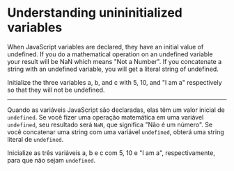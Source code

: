 # Understanding unininitialized variables

When JavaScript variables are declared, they have an initial value of undefined. If you do a mathematical operation on an undefined variable your result will be NaN which means "Not a Number". If you concatenate a string with an undefined variable, you will get a literal string of undefined.

Initialize the three variables a, b, and c with 5, 10, and "I am a" respectively so that they will not be undefined.

---

Quando as variáveis JavaScript são declaradas, elas têm um valor inicial de `undefined`. Se você fizer uma operação matemática em uma variável `undefined`, seu resultado será `NaN`, que significa "Não é um número". Se você concatenar uma string com uma variável `undefined`, obterá uma string literal de `undefined`.

Inicialize as três variáveis a, b e c com 5, 10 e "I am a", respectivamente, para que não sejam `undefined`.